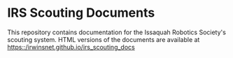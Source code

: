 # IRS Scouting Documents
This repository contains documentation for the Issaquah Robotics Society's
scouting system. HTML versions of the documents are available at
[https::/irwinsnet.github.io/irs_scouting_docs](https::/irwinsnet.github.io/irs_scouting_docs)
